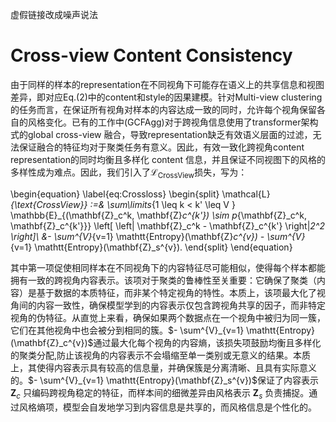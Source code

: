 虚假链接改成噪声说法



#  Cross-view Content Consistency

由于同样的样本的representation在不同视角下可能存在语义上的共享信息和视图差异，即对应Eq.(2)中的content和style的因果建模。针对Multi-view clustering的任务而言，在保证所有视角对样本的内容达成一致的同时，允许每个视角保留各自的风格变化。已有的工作中(GCFAgg)对于跨视角信息使用了transformer架构式的global cross-view 融合，导致representation缺乏有效语义层面的过滤，无法保证融合的特征均对于聚类任务有意义。因此，有效一致化跨视角content representation的同时均衡且多样化 content 信息，并且保证不同视图下的风格的多样性成为难点。因此，我们引入了$\mathcal{L}_{\text{CrossView}}$损失，写为：

\begin{equation}
\label{eq:Crossloss}
\begin{split}
\mathcal{L}_{\text{CrossView}}  :=&  \sum\limits_{1 \leq k < k' \leq V } \mathbb{E}_{(\mathbf{Z}_c^k, \mathbf{Z}_c^{k'}) \sim p_{\mathbf{Z}_c^k, \mathbf{Z}_c^{k'}}} \left[ \left\| \mathbf{Z}_c^k - \mathbf{Z}_c^{k'} \right\|_2^2 \right]\\
 &- \sum^{V}_{v=1} \mathtt{Entropy}(\mathbf{Z}_c^{v}) - \sum^{V}_{v=1} \mathtt{Entropy}(\mathbf{Z}_s^{v}).
\end{split}
\end{equation}

其中第一项促使相同样本在不同视角下的内容特征尽可能相似，使得每个样本都能拥有一致的跨视角内容表示。该项对于聚类的鲁棒性至关重要：它确保了聚类（内容）是基于数据的本质特征，而非某个特定视角的特性。本质上，该项最大化了视角间的内容一致性，确保模型学到的内容表示仅包含跨视角共享的因子，而非特定视角的伪特征。从直觉上来看，确保如果两个数据点在一个视角中被归为同一簇，它们在其他视角中也会被分到相同的簇。$- \sum^{V}_{v=1} \mathtt{Entropy}(\mathbf{Z}_c^{v})$通过最大化每个视角的内容熵，该损失项鼓励均衡且多样化的聚类分配,防止该视角的内容表示不会塌缩至单一类别或无意义的结果。本质上，其使得内容表示具有较高的信息量，并确保簇是分离清晰、且具有实际意义的。$- \sum^{V}_{v=1} \mathtt{Entropy}(\mathbf{Z}_s^{v})$保证了内容表示 $\mathbf{Z}_c$ 只编码跨视角稳定的特征，而样本间的细微差异由风格表示 $\mathbf{Z}_s$ 负责捕捉。通过风格熵项，模型会自发地学习到内容信息是共享的，而风格信息是个性化的。